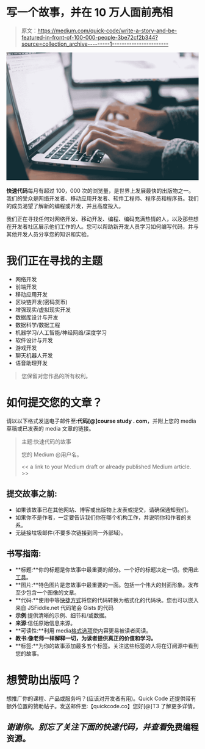# 写一个故事，并在 10 万人面前亮相

> 原文：<https://medium.com/quick-code/write-a-story-and-be-featured-in-front-of-100-000-people-3be72cf2b344?source=collection_archive---------1----------------------->

![](img/6bee9963e935a7dceb959764942b7eb6.png)

**快速代码**每月有超过 100，000 次的浏览量，是世界上发展最快的出版物之一。我们的受众是网络开发者、移动应用开发者、软件工程师、程序员和程序员。我们的成员渴望了解新的编程或开发，并且高度投入。

我们正在寻找任何对网络开发、移动开发、编程、编码充满热情的人，以及那些想在开发者社区展示他们工作的人。您可以帮助新开发人员学习如何编写代码，并与其他开发人员分享您的知识和实验。

# 我们正在寻找的主题

*   网络开发
*   前端开发
*   移动应用开发
*   区块链开发(密码货币)
*   增强现实/虚拟现实开发
*   数据库设计与开发
*   数据科学/数据工程
*   机器学习/人工智能/神经网络/深度学习
*   软件设计与开发
*   游戏开发
*   聊天机器人开发
*   语音助理开发

> 您保留对您作品的所有权利。

# 如何提交您的文章？

请以以下格式发送电子邮件至:**代码[@]course study . com**，并附上您的 media 草稿或已发表的 media 文章的链接。

> 主题:快速代码的故事
> 
> 您的 Medium @用户名。
> 
> << a link to your Medium draft or already published Medium article. >>

## 提交故事之前:

*   如果该故事已在其他网站、博客或出版物上发表或提交，请确保通知我们。
*   如果你不是作者，一定要告诉我们你在哪个机构工作，并说明你和作者的关系。
*   无链接垃圾邮件(不要多次链接到同一外部域)。

## 书写指南:

*   **标题:**你的标题是你故事中最重要的部分。一个好的标题决定一切。使用此[工具](https://coschedule.com/headline-analyzer)。
*   **图片:**特色图片是您故事中最重要的一面。包括一个伟大的封面形象。发布至少包含一个图像的文章。
*   **代码:**使用中等[快捷方式](https://help.medium.com/hc/en-us/articles/224550008-Code-blocks-inline-code)将您的代码转换为格式化的代码块。您也可以嵌入来自 JSFiddle.net 代码笔会 Gists 的代码
*   **示例**:提供清晰的示例、细节和/或数据。
*   **来源**:信任原始信息来源。
*   **可读性:**利用 media[格式选项](https://help.medium.com/hc/en-us/articles/225168768-Write-post)使内容更易被读者阅读。
*   **教书:像老师一样解释一切，为读者提供真正的价值和学习。**
*   **标签:**为你的故事添加最多五个标签。关注这些标签的人将在订阅源中看到您的故事。

# 想赞助出版吗？

想推广你的课程、产品或服务吗？(应该对开发者有用)。Quick Code 还提供带有额外位置的赞助帖子。发送邮件至:【quickcode.co】您好[@]T3 了解更多详情。

## *谢谢你。别忘了关注下面的快速代码，并查看*[](http://www.quickcode.co)**免费编程资源。**